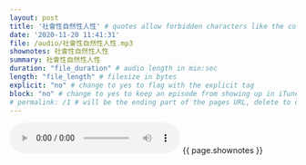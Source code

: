 ```yaml
---
layout: post
title: '社會性自然性人性' # quotes allow forbidden characters like the colon
date: '2020-11-20 11:41:31'
file: /audio/社會性自然性人性.mp3
shownotes: 社會性自然性人性
summary: 社會性自然性人性
duration: "file_duration" # audio length in min:sec
length: "file_length" # filesize in bytes
explicit: "no" # change to yes to flag with the explicit tag
block: "no" # change to yes to keep an episode from showing up in iTunes
# permalink: /1 # will be the ending part of the pages URL, delete to default to the title
---
```


<audio controls>
<source src="{{site.url}}{{site.baseurl}}{{ page.file }}" type="audio/x-mp3">
Your browser does not support the audio element.
</audio>
{{ page.shownotes }}
